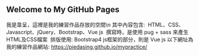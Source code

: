 ## Welcome to My GitHub Pages
我是韋呈，這裡是我的練習作品存放的空間\n
其中內容包含:
  HTML、CSS、Javascript、jQuery、Bootstrap、Vue js
  撰寫時，是使用 pug + sass 來產生HTML及CSS檔案
  排版使用: Bootstrap4
  js框架的部分，則是 Vue js
以下網址為我的練習作品網站:
  https://piedasing.github.io/mypractice/
